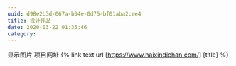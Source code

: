 ```yaml
---
uuid: d98e2b3d-067a-b34e-0d75-bf01aba2cee4
title: 设计作品
date: 2020-03-22 01:35:46
category:
---
```

显示图片
项目网址
{% link text url [https://www.haixindichan.com/] [title] %}

